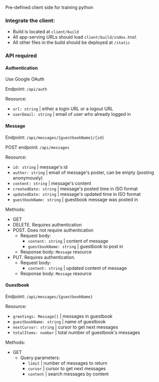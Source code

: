 Pre-defined client side for training python

### Integrate the client:
 - Build is located at `client/build`
 - All app-serving URLs should load `client/build/index.html`
 - All other files in the build should be deployed at `/static`

### API required
#### Authentication
Use Google OAuth

Endpoint: `/api/auth`

Resource:
 - `url: string` | either a login URL or a logout URL
 - `userEmail: string` | email of user who already logged in

#### Message
Endpoint: `/api/messages/{guestbookName}/{id}`

POST endpoint: `/api/messages`

Resource:
 - `id: string` | message's id
 - `author: string` | email of message's poster, can be empty (posting anonymously)
 - `content: string` | message's content
 - `createdDate: string` | message's posted time in ISO format
 - `updatedDate: string` | message's updated time in ISO format
 - `guestbookName: string` | guestbook message was posted in

Methods:
 - GET
 - DELETE. Requires authentication
 - POST. Does not require authentication
   - Request body:
      - `content: string` | content of message
      - `guestbookName: string` | guestbook to post in
   - Response body: `Message` resource
 - PUT. Requires authentication.
   - Request body:
      - `content: string` | updated content of message
   - Response body: `Message` resource

#### Guestbook
Endpoint: `/api/messages/{guestbookName}`

Resource:
 - `greetings: Message[]` | messages in guestbook
 - `guestbookName: string` | name of guestbook
 - `nextCursor: string` | cursor to get next messages
 - `totalItems: number` | total number of guestbook's messages

Methods:
 - GET
   - Query parameters:
     - `limit` | number of messages to return
     - `cursor` | cursor to get next messages
     - `content` | search messages by content
